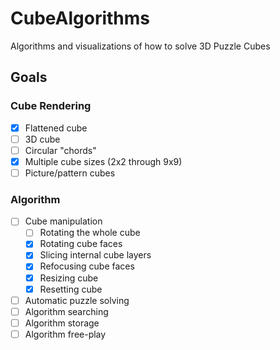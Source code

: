 # CubeAlgorithms

Algorithms and visualizations of how to solve 3D Puzzle Cubes

## Goals

### Cube Rendering

- [x] Flattened cube
- [ ] 3D cube
- [ ] Circular "chords"
- [x] Multiple cube sizes (2x2 through 9x9)
- [ ] Picture/pattern cubes

### Algorithm

- [ ] Cube manipulation
  - [ ] Rotating the whole cube
  - [x] Rotating cube faces
  - [x] Slicing internal cube layers
  - [x] Refocusing cube faces
  - [x] Resizing cube
  - [x] Resetting cube
- [ ] Automatic puzzle solving
- [ ] Algorithm searching
- [ ] Algorithm storage
- [ ] Algorithm free-play
